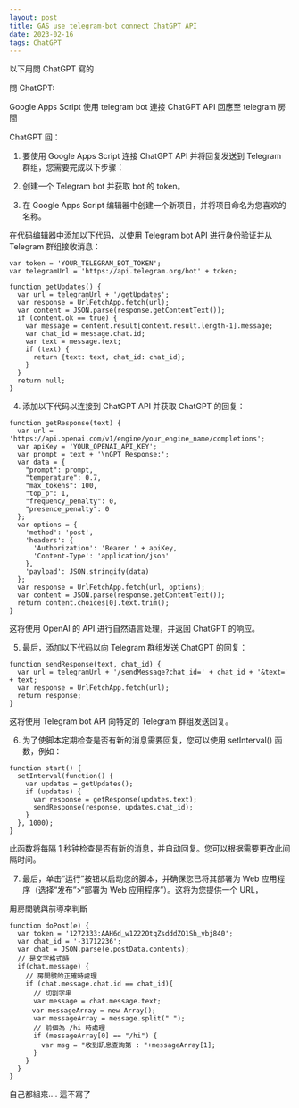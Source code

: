 ```yaml
---
layout: post
title: GAS use telegram-bot connect ChatGPT API 
date: 2023-02-16
tags: ChatGPT
---
```

以下用問 ChatGPT 寫的

問 ChatGPT:

Google Apps Script  使用 telegram bot 連接  ChatGPT API 回應至  telegram 房間

ChatGPT 回：

1. 要使用 Google Apps Script 连接 ChatGPT API 并将回复发送到 Telegram 群组，您需要完成以下步骤：

2. 创建一个 Telegram bot 并获取 bot 的 token。

3. 在 Google Apps Script 编辑器中创建一个新项目，并将项目命名为您喜欢的名称。

在代码编辑器中添加以下代码，以使用 Telegram bot API 进行身份验证并从 Telegram 群组接收消息：
```
var token = 'YOUR_TELEGRAM_BOT_TOKEN';
var telegramUrl = 'https://api.telegram.org/bot' + token;

function getUpdates() {
  var url = telegramUrl + '/getUpdates';
  var response = UrlFetchApp.fetch(url);
  var content = JSON.parse(response.getContentText());
  if (content.ok == true) {
    var message = content.result[content.result.length-1].message;
    var chat_id = message.chat.id;
    var text = message.text;
    if (text) {
      return {text: text, chat_id: chat_id};
    }
  }
  return null;
}
```

4. 添加以下代码以连接到 ChatGPT API 并获取 ChatGPT 的回复：
```
function getResponse(text) {
  var url = 'https://api.openai.com/v1/engine/your_engine_name/completions';
  var apiKey = 'YOUR_OPENAI_API_KEY';
  var prompt = text + '\nGPT Response:';
  var data = {
    "prompt": prompt,
    "temperature": 0.7,
    "max_tokens": 100,
    "top_p": 1,
    "frequency_penalty": 0,
    "presence_penalty": 0
  };
  var options = {
    'method': 'post',
    'headers': {
      'Authorization': 'Bearer ' + apiKey,
      'Content-Type': 'application/json'
    },
    'payload': JSON.stringify(data)
  };
  var response = UrlFetchApp.fetch(url, options);
  var content = JSON.parse(response.getContentText());
  return content.choices[0].text.trim();
}
```

这将使用 OpenAI 的 API 进行自然语言处理，并返回 ChatGPT 的响应。

5. 最后，添加以下代码以向 Telegram 群组发送 ChatGPT 的回复：
```
function sendResponse(text, chat_id) {
  var url = telegramUrl + '/sendMessage?chat_id=' + chat_id + '&text=' + text;
  var response = UrlFetchApp.fetch(url);
  return response;
}

```

这将使用 Telegram bot API 向特定的 Telegram 群组发送回复。

6. 为了使脚本定期检查是否有新的消息需要回复，您可以使用 setInterval() 函数，例如：
```
function start() {
  setInterval(function() {
    var updates = getUpdates();
    if (updates) {
      var response = getResponse(updates.text);
      sendResponse(response, updates.chat_id);
    }
  }, 1000);
}
```
此函数将每隔 1 秒钟检查是否有新的消息，并自动回复。您可以根据需要更改此间隔时间。

7. 最后，单击“运行”按钮以启动您的脚本，并确保您已将其部署为 Web 应用程序（选择“发布”>“部署为 Web 应用程序”）。这将为您提供一个 URL，

用房間號與前導來判斷
```
function doPost(e) {
  var token = '1272333:AAH6d_w1222OtqZsdddZQ1Sh_vbj840';
  var chat_id = '-31712236';
  var chat = JSON.parse(e.postData.contents);
  // 是文字格式時
  if(chat.message) {
    // 房間號的正確時處理
    if (chat.message.chat.id == chat_id){
      // 切割字串
      var message = chat.message.text;
　    var messageArray = new Array();
      var messageArray = message.split(" ");
      // 前個為 /hi 時處理
      if (messageArray[0] == "/hi") {
        var msg = "收到訊息查詢第 : "+messageArray[1];
      }
    }
  }
}
```

自己都組來.... 這不寫了
